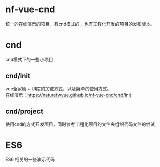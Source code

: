 # nf-vue-cnd
统一的在线演示的项目，有cnd模式的，也有工程化开发的项目的发布版本。  

# cnd
cnd模式下的一些小项目  

## cnd/init
vue全家桶 + UI库的加载方式，以及简单的使用方式。  
在线演示：https://naturefwvue.github.io/nf-vue-cnd/cnd/init  

## cnd/project
使用cnd的方式开发项目，同时参考工程化项目的文件夹组织代码文件的尝试


# ES6
ES6 相关的一些演示代码


